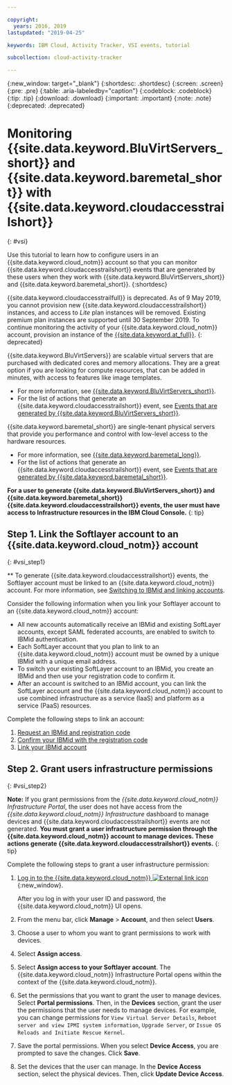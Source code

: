```yaml
---

copyright:
  years: 2016, 2019
lastupdated: "2019-04-25"

keywords: IBM Cloud, Activity Tracker, VSI events, tutorial

subcollection: cloud-activity-tracker

---
```


{:new_window: target="_blank"}
{:shortdesc: .shortdesc}
{:screen: .screen}
{:pre: .pre}
{:table: .aria-labeledby="caption"}
{:codeblock: .codeblock}
{:tip: .tip}
{:download: .download}
{:important: .important}
{:note: .note}
{:deprecated: .deprecated}


# Monitoring {{site.data.keyword.BluVirtServers_short}} and {{site.data.keyword.baremetal_short}} with {{site.data.keyword.cloudaccesstrailshort}}
{: #vsi}

Use this tutorial to learn how to configure users in an {{site.data.keyword.cloud_notm}} account so that you can monitor {{site.data.keyword.cloudaccesstrailshort}} events that are generated by these users when they work with {{site.data.keyword.BluVirtServers_short}} and {{site.data.keyword.baremetal_short}}.
{:shortdesc}

{{site.data.keyword.cloudaccesstrailfull}} is deprecated. As of 9 May 2019, you cannot provision new {{site.data.keyword.cloudaccesstrailshort}} instances, and access to *Lite* plan instances will be removed. Existing premium plan instances are supported until 30 September 2019. To continue monitoring the activity of your {{site.data.keyword.cloud_notm}} account, provision an instance of the [{{site.data.keyword.at_full}}](/docs/services/Activity-Tracker-with-LogDNA?topic=logdnaat-getting-started#getting-started).
{: deprecated}

{{site.data.keyword.BluVirtServers}} are scalable virtual servers that are purchased with dedicated cores and memory allocations. They are a great option if you are looking for compute resources, that can be added in minutes, with access to features like image templates. 
* For more information, see [{{site.data.keyword.BluVirtServers_short}}](/docs/vsi?topic=virtual-servers-about-virtual-servers#about-virtual-servers). 
* For the list of actions that generate an {{site.data.keyword.cloudaccesstrailshort}} event, see [Events that are generated by {{site.data.keyword.BluVirtServers_short}}](/docs/vsi?topic=virtual-servers-at_events#at_events).

{{site.data.keyword.baremetal_short}} are single-tenant physical servers that provide you performance and control with low-level access to the hardware resources. 
* For more information, see [{{site.data.keyword.baremetal_long}}](/docs/bare-metal?topic=bare-metal-about#about).
* For the list of actions that generate an {{site.data.keyword.cloudaccesstrailshort}} event, see [Events that are generated by {{site.data.keyword.baremetal_short}}](/docs/bare-metal?topic=bare-metal-at_events#at_events).

**For a user to generate {{site.data.keyword.BluVirtServers_short}} and {{site.data.keyword.baremetal_short}} {{site.data.keyword.cloudaccesstrailshort}} events, the user must have access to Infrastructure resources in the IBM Cloud Console.**
{: tip}

## Step 1. Link the Softlayer account to an {{site.data.keyword.cloud_notm}} account
{: #vsi_step1}

** To generate {{site.data.keyword.cloudaccesstrailshort}} events, the Softlayer account must be linked to an {{site.data.keyword.cloud_notm}} account. For more information, see [Switching to IBMid and linking accounts](/docs/account?topic=account-unifyingaccounts#link_accounts).

Consider the following information when you link your Softlayer account to an {{site.data.keyword.cloud_notm}} account:
* All new accounts automatically receive an IBMid and existing SoftLayer accounts, except SAML federated accounts, are enabled to switch to IBMid authentication.
* Each SoftLayer account that you plan to link to an {{site.data.keyword.cloud_notm}} account must be owned by a unique IBMid with a unique email address.
* To switch your existing SoftLayer account to an IBMid, you create an IBMid and then use your registration code to confirm it.
* After an account is switched to an IBMid account, you can link the SoftLayer account and the {{site.data.keyword.cloud_notm}} account to use combined infrastructure as a service (IaaS) and platform as a service (PaaS) resources. 

Complete the following steps to link an account:
1. [Request an IBMid and registration code](/docs/account?topic=account-unifyingaccounts#reqIBMidandregcode)
2. [Confirm your IBMid with the registration code](/docs/account?topic=account-unifyingaccounts#confIBMiduseregcode)
3. [Link your IBMid account](/docs/account?topic=account-unifyingaccounts#link_user_account)


## Step 2. Grant users infrastructure permissions
{: #vsi_step2}

**Note:** If you grant permissions from the *{{site.data.keyword.cloud_notm}} Infrastructure Portal*, the user does not have access from the *{{site.data.keyword.cloud_notm}} Infrastructure* dashboard to manage devices and {{site.data.keyword.cloudaccesstrailshort}} events are not generated. **You must grant a user infrastructure permission through the {{site.data.keyword.cloud_notm}} account to manage devices. These actions generate {{site.data.keyword.cloudaccesstrailshort}} events.**
{: tip}

Complete the following steps to grant a user infrastructure permission:

1. [Log in to the {{site.data.keyword.cloud_notm}} ![External link icon](../../icons/launch-glyph.svg "External link icon")](https://cloud.ibm.com/login){:new_window}.
    
	After you log in with your user ID and password, the {{site.data.keyword.cloud_notm}} UI opens.

2. From the menu bar, click **Manage** &gt; **Account**, and then select **Users**. 

3. Choose a user to whom you want to grant permissions to work with devices.

4. Select **Assign access**.

5. Select **Assign access to your Softlayer account**. The {{site.data.keyword.cloud_notm}} Infrastructure Portal opens within the context of the {{site.data.keyword.cloud_notm}}.

6. Set the permissions that you want to grant the user to manage devices. Select **Portal permissions**. Then, in the **Devices** section, grant the user the permissions that the user needs to manage devices. For example, you can change permissions for `View Virtual Server Details`, `Reboot server and view IPMI system information`, `Upgrade Server`, or `Issue OS Reloads and Initiate Rescue Kernel`.

7. Save the portal permissions. When you select **Device Access**, you are prompted to save the changes. Click **Save**.

8. Set the devices that the user can manage. In the **Device Access** section, select the physical devices. Then, click **Update Device Access**.





